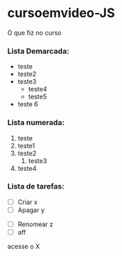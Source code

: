 # cursoemvideo-JS
 O que fiz no curso 
 
### Lista Demarcada:
- teste
- teste2
- teste3
   * teste4
   * teste5
- teste 6

### Lista numerada:
1. teste
1. teste1
1. teste2
   1. teste3 
1. teste4

### Lista de tarefas:
* [ ] Criar x
* [ ] Apagar y
- [ ] Renomear z
- [ ] aff

acesse o X

